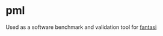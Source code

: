 # pml

Used as a software benchmark and validation tool for
[fantasi](https://github.com/tuura/fantasi)
